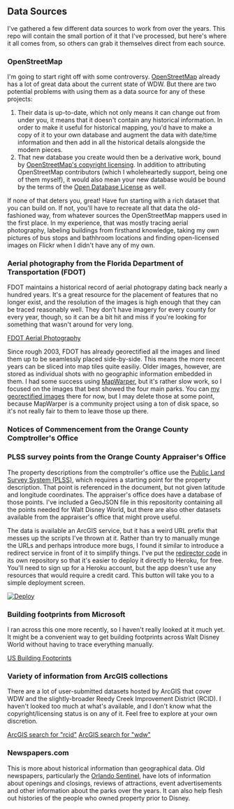## Data Sources

I've gathered a few different data sources to work from over the years. This repo will contain the small portion of it that I've processed, but here's where it all comes from, so others can grab it themselves direct from each source.

### OpenStreetMap

I'm going to start right off with some controversy. [OpenStreetMap](https://openstreetmap.org/) already has a lot of great data about the current state of WDW. But there are two potential problems with using them as a data source for any of these projects:

1. Their data is up-to-date, which not only means it can change out from under you, it means that it doesn't contain any historical information. In order to make it useful for historical mapping, you'd have to make a copy of it to your own database and augment the data with date/time information and then add in all the historical details alongside the modern pieces.
2. That new database you create would then be a derivative work, bound by [OpenStreetMap's copyright licensing](https://www.openstreetmap.org/copyright). In addition to attributing OpenStreetMap contributors (which I wholeheartedly support, being one of them myself), it would also mean your new database would be bound by the terms of the [Open Database License](https://opendatacommons.org/licenses/odbl/) as well.

If none of that deters you, great! Have fun starting with a rich dataset that you can build on. If not, you'll have to recreate all that data the old-fashioned way, from whatever sources the OpenStreetMap mappers used in the first place. In my experience, that was mostly tracing aerial photography, labeling buildings from firsthand knowledge, taking my own pictures of bus stops and bathhroom locations and finding open-licensed images on Flickr when I didn't have any of my own.

### Aerial photography from the Florida Department of Transportation (FDOT)

FDOT maintains a historical record of aerial photograpy dating back nearly a hundred years. It's a great resource for the placement of features that no longer exist, and the resolution of the images is high enough that they can be traced reasonably well. They don't have imagery for every county for every year, though, so it can be a bit hit and miss if you're looking for something that wasn't around for very long.

[FDOT Aerial Photography](https://www.fdot.gov/gis/aerialmain.shtm)

Since rough 2003, FDOT has already georectified all the images and lined them up to be seamlessly placed side-by-side. This means the more recent years can be sliced into map tiles quite easiliy. Older images, however, are stored as individual shots with no geographic information embedded in them. I had some success using [MapWarper](https://mapwarper.net/), but it's rather slow work, so I focused on the images that best showed the four main parks. You can [my georectified images](https://mapwarper.net/users/746) there for now, but I may delete those at some point, because MapWarper is a community project using a ton of disk space, so it's not really fair to them to leave those up there.

### Notices of Commencement from the Orange County Comptroller's Office

### PLSS survey points from the Orange County Appraiser's Office

The property descriptions from the comptroller's office use the [Public Land Survey System (PLSS)](https://en.wikipedia.org/wiki/Public_Land_Survey_System), which requires a starting point for the property description. That point is referenced in the document, but not given latitude and longitude coordinates. The appraiser's office does have a database of those points. I've included a GeoJSON file in this repositority containing all the points needed for Walt Disney World, but there are also other datasets available from the appraiser's office that might prove useful.

The data is available an ArcGIS service, but it has a weird URL prefix that messes up the scripts I've thrown at it. Rather than try to manually munge the URLs and perhaps introduce more bugs, I found it similar to introduce a redirect service in front of it to simplify things. I've put the [redirector code](https://github.com/gulopine/redirector) in its own repository so that it's easier to deploy it directly to Heroku, for free. You'll need to sign up for a Heroku account, but the app doesn't use any resources that would require a credit card. This button will take you to a simple deployment screen.

[![Deploy](https://www.herokucdn.com/deploy/button.svg)](https://heroku.com/deploy?template=https://github.com/gulopine/redirector&env[INITIAL_REDIRECT]=/arcgis/rest/services/&env[REMOTE_BASE]=https://maps.ocpafl.org/Proxy/proxy.ashx?https://gisapp2.ocpafl.org)

### Building footprints from Microsoft

I ran across this one more recently, so I haven't really looked at it much yet. It might be a convenient way to get building footprints across Walt Disney World without having to trace everything manually.

[US Building Footprints](https://github.com/Microsoft/USBuildingFootprints)

### Variety of information from ArcGIS collections

There are a lot of user-submitted datasets hosted by ArcGIS that cover WDW and the slightly-broader Reedy Creek Improvement District (RCID). I haven't looked too much at what's available, and I don't know what the copyright/licensing status is on any of it. Feel free to explore at your own discretion.

[ArcGIS search for "rcid"](https://www.arcgis.com/home/search.html?q=rcid)
[ArcGIS search for "wdw"](https://www.arcgis.com/home/search.html?q=wdw)

### Newspapers.com

This is more about historical information than geographical data. Old newspapers, particularly the [Orlando Sentinel](https://www.newspapers.com/paper/the-orlando-sentinel/4644/), have lots of information about openings and closings, reviews of attractions, event advertisements and other information about the parks over the years. It can also help flesh out histories of the people who owned property prior to Disney.
